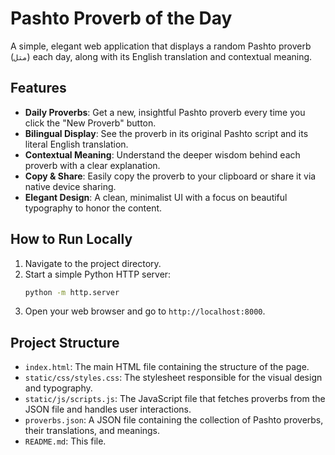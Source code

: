 # Pashto Proverb of the Day

A simple, elegant web application that displays a random Pashto proverb (`متل`) each day, along with its English translation and contextual meaning.

## Features

- **Daily Proverbs**: Get a new, insightful Pashto proverb every time you click the "New Proverb" button.
- **Bilingual Display**: See the proverb in its original Pashto script and its literal English translation.
- **Contextual Meaning**: Understand the deeper wisdom behind each proverb with a clear explanation.
- **Copy & Share**: Easily copy the proverb to your clipboard or share it via native device sharing.
- **Elegant Design**: A clean, minimalist UI with a focus on beautiful typography to honor the content.

## How to Run Locally

1.  Navigate to the project directory.
2.  Start a simple Python HTTP server:
    ```bash
    python -m http.server
    ```
3.  Open your web browser and go to `http://localhost:8000`.

## Project Structure

- `index.html`: The main HTML file containing the structure of the page.
- `static/css/styles.css`: The stylesheet responsible for the visual design and typography.
- `static/js/scripts.js`: The JavaScript file that fetches proverbs from the JSON file and handles user interactions.
- `proverbs.json`: A JSON file containing the collection of Pashto proverbs, their translations, and meanings.
- `README.md`: This file.
